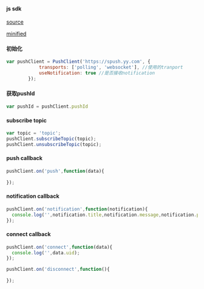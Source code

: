 #### js sdk
[source](../../static/js/push-client-1.0.js)

[minified](../../static/js/push-client-1.0.min.js)


#### 初始化

```javascript
var pushClient = PushClient('https://spush.yy.com', {
            transports: ['polling', 'websocket'], //使用的tranport
            useNotification: true //是否接收notification
        });
```

#### 获取pushId
```javascript
var pushId = pushClient.pushId
```

#### subscribe topic

```javascript
var topic = 'topic';
pushClient.subscribeTopic(topic);
pushClient.unsubscribeTopic(topic);
```

#### push callback

```javascript
pushClient.on('push',function(data){
  
});
```

#### notification callback

```javascript
pushClient.on('notification',function(notification){
  console.log('',notification.title,notification.message,notification.payload);
});
```

#### connect callback

```javascript
pushClient.on('connect',function(data){
  console.log('',data.uid);
});

pushClient.on('disconnect',function(){
  
});
```

